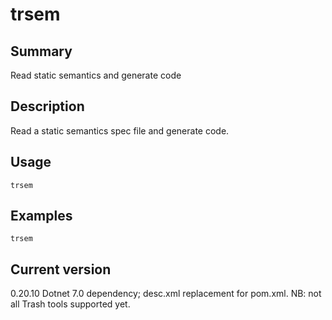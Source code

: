 # trsem

## Summary

Read static semantics and generate code

## Description

Read a static semantics spec file and generate code.

## Usage

    trsem

## Examples

    trsem

## Current version

0.20.10 Dotnet 7.0 dependency; desc.xml replacement for pom.xml. NB: not all Trash tools supported yet.
